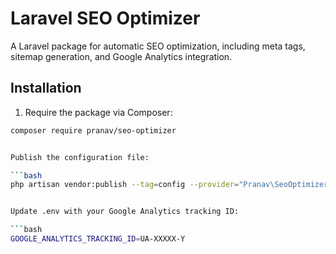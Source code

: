 # Laravel SEO Optimizer

A Laravel package for automatic SEO optimization, including meta tags, sitemap generation, and Google Analytics integration.

## Installation

1. Require the package via Composer:

```bash
composer require pranav/seo-optimizer


Publish the configuration file:

```bash
php artisan vendor:publish --tag=config --provider="Pranav\SeoOptimizer\SEOOptimizerServiceProvider"


Update .env with your Google Analytics tracking ID:

```bash
GOOGLE_ANALYTICS_TRACKING_ID=UA-XXXXX-Y
